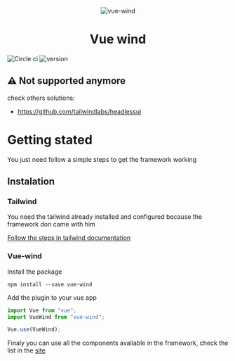 <div align="center">

![vue-wind](/docs/.vuepress/public/images/vue-wind.svg)
# Vue wind
</div>

![Circle ci](https://github.com/htron-dev/vue-wind/workflows/Project%20ci/badge.svg) ![version](https://badge.fury.io/js/vue-wind.svg) 

## :warning: Not supported anymore
check others solutions:
- https://github.com/tailwindlabs/headlessui

# Getting stated

You just need follow a simple steps to get the framework working

## Instalation

### Tailwind

You need the tailwind already installed and configured because the framework don came with him

[Follow the steps in tailwind documentation](https://tailwindcss.com/docs/installation/)

### Vue-wind

Install the package

```npm install --save vue-wind```

Add the plugin to your vue app

```js
import Vue from "vue";
import VueWind from "vue-wind";

Vue.use(VueWind);

```

Finaly you can use all the components avaliable in the framework, check the list in the [site](https://htron-dev.github.io/vue-wind)
